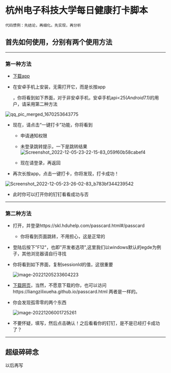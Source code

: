 #  杭州电子科技大学每日健康打卡脚本
```
代码惯例：先结论，再细化。先实现，再分析
```

## 首先如何使用，分别有两个使用方法

------



### 第一种方法

- [下载app](hduin-release.apk)
- 在安卓手机上安装，无需打开它，而是长按app

  [^无需长按]: 那是因为我注册了快捷方式，更加便捷

  ，你将看到如下界面，对于非安卓手机，安卓手机api<25(*Android*7.1)的用户，请采用第二种方法

  [^为何采用第二种]: 那是因为过老的安卓不支持这个新功能

  

![qq_pic_merged_1670253643775](image/qq_pic_merged_1670253643775.jpg)

- 现在，请点击“一键打卡”功能，你将看到

  - 申请通知权限

    [^为何要通知权限]: 告诉你打卡成功，所以拒绝也是无妨的

    

  - 未登录跳转提示，一下是跳转结果![Screenshot_2022-12-05-23-22-15-83_059f60b58cabef4](image/Screenshot_2022-12-05-23-22-15-83_059f60b58cabef4.jpg)

  - 现在请登录，再返回

    [^登录]: 这是杭电官网，我无法获取你的账号密码，但是打卡所需要的token是我必须获取的

    

- 再次长按app，点击一键打卡，你将发现，打卡成功！

![Screenshot_2022-12-05-23-26-02-83_b783bf344239542](image/Screenshot_2022-12-05-23-26-02-83_b783bf344239542.jpg)

- 此时你可以打开你的钉钉看看成功与否
------
### 第二种方法

- 打开，并登录https://skl.hduhelp.com/passcard.html#/passcard

  - 你将看到页面跳转，不用担心，这是正常的

- 登陆后按下"F12"，也即"开发者选项",这里我们以windows默认的egde为例子，其他浏览器请自行寻找

- 你将看到如下界面，复制sessionId的值，这很重要

  ![image-20221205233604223](image/image-20221205233604223.png)

- [下载网页](index.html)，当然，不愿意下载的你，也可以访问https://liangzilixueha.github.io/passcard.html    两者是一样的。

- 你会发现孤零零的两个东西

  ![image-20221206001725261](image/image-20221206001725261.png)

- 不要怀疑，填写，然后点击确认！之后看看你的钉钉，是不是已经打卡成功了？

------

## 超级碎碎念

以后再写